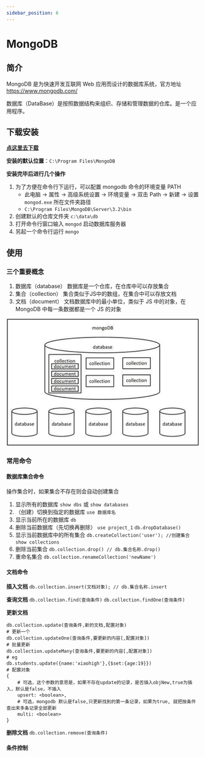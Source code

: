 ```yaml
---
sidebar_position: 6
---
```


# MongoDB

## 简介

MongoDB 是为快速开发互联网 Web 应用而设计的数据库系统，官方地址 <https://www.mongodb.com/>

数据库（DataBase）是按照数据结构来组织、存储和管理数据的仓库。是一个应用程序。

## 下载安装

[**点这里去下载**](https://www.mongodb.com/try/download/community)

**安装的默认位置**：`C:\Program Files\MongoDB`

**安装完毕后进行几个操作**

1. 为了方便在命令行下运行，可以配置 mongodb 命令的环境变量 PATH
    - 此电脑 -> 属性 -> 高级系统设置 -> 环境变量 -> 双击 Path -> 新建 -> 设置 `mongod.exe` 所在文件夹路径
    - `C:\Program Files\MongoDB\Server\3.2\bin`
2. 创建默认的仓库文件夹 `c:\data\db`
3. 打开命令行窗口输入 `mongod` 启动数据库服务器
4. 另起一个命令行运行 `mongo`

## 使用

### 三个重要概念

1. 数据库（database） 数据库是一个仓库，在仓库中可以存放集合
2. 集合（collection） 集合类似于JS中的数组，在集合中可以存放文档
3. 文档（document） 文档数据库中的最小单位，类似于 JS 中的对象，在 MongoDB 中每一条数据都是一个 JS 的对象

![](./img/mongodb.png)

### 常用命令

#### 数据库集合命令

操作集合时，如果集合不存在则会自动创建集合

1. 显示所有的数据库 `show dbs` 或 `show databases`
2. （创建）切换到指定的数据库 `use 数据库名`
3. 显示当前所在的数据库 `db`
4. 删除当前数据库（先切换再删除） `use project_1` `db.dropDatabase()`
5. 显示当前数据库中的所有集合 `db.createCollection('user'); //创建集合` `show collections`
6. 删除当前集合 `db.collection.drop() // db.集合名称.drop()`
7. 重命名集合 `db.collection.renameCollection('newName')`

#### 文档命令

**插入文档** `db.collection.insert(文档对象); // db.集合名称.insert`

**查询文档** `db.collection.find(查询条件)` `db.collection.findOne(查询条件)`

**更新文档**

```shell
db.collection.update(查询条件,新的文档,配置对象)   
# 更新一个
db.collection.updateOne(查询条件,要更新的内容[,配置对象]) 
# 批量更新
db.collection.updateMany(查询条件,要更新的内容[,配置对象])
# eg
db.students.update({name:'xiaohigh'},{$set:{age:19}})
# 配置对象
{
    # 可选，这个参数的意思是，如果不存在update的记录，是否插入objNew,true为插入，默认是false，不插入
    upsert: <boolean>,   
    # 可选，mongodb 默认是false,只更新找到的第一条记录，如果为true, 就把按条件查出来多条记录全部更新
    multi: <boolean>
}
```

**删除文档** `db.collection.remove(查询条件)`

#### 条件控制




